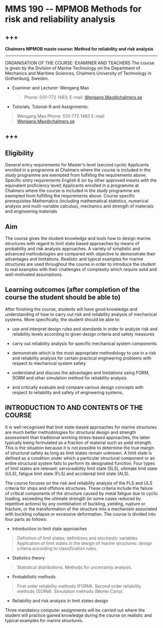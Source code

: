 # MMS 190 -- MPMOB Methods for risk and reliability analysis

+++
---

**Chalmers MPMOB maste course: Method for reliability and risk analysis**

---

ORGANISATION OF THE COURSE: EXAMINER AND TEACHERS
The course is given by the Division of Marine Technology on the Department of Mechanics and Maritime Sciences, Chalmers University of Technology in Gothenburg, Sweden. 

* Examiner and Lecturer: Wengang Mao
  > Phone: 031–772 1483; E-mail: Wengang.Mao@chalmers.se

* Tutorials, Tutorial-R and Assignments: 	
 > Wengang Mao
 > Phone: 031–772 1483
 > E-mail: Wengang.Mao@chalmers.se
 

+++
---



## Eligibility
General entry requirements for Master's level (second cycle)
Applicants enrolled in a programme at Chalmers where the course is included in the study programme are exempted from fulfilling the requirements above.
Specific entry requirements
English 6 (or by other approved means with the equivalent proficiency level)
Applicants enrolled in a programme at Chalmers where the course is included in the study programme are exempted from fulfilling the requirements above.
Course specific prerequisites
Mathematics (including mathematical statistics, numerical analysis and multi-variable calculus), mechanics and strength of materials and engineering materials

## Aim
The course gives the student knowledge and tools how to design marine structures with regard to limit state based approaches by means of probability and risk analysis approaches. A variety of simplistic and advanced methodologies are compared with objective to demonstrate their advantages and limitations. Realistic and typical examples for marine structures are used throughout the course in order to introduce the student to real examples with their challenges of complexity which require solid and well-motivated assumptions.

## Learning outcomes (after completion of the course the student should be able to)
After finishing the course, students will have good knowledge and understanding of how to carry out risk and reliability analysis of mechanical systems. More specifically, the student should be able to:
* use and interpret design rules and standards in order to analyze risk and reliability levels according to given design criteria and safety measures <br />

* carry out reliability analysis for specific mechanical system components <br />

* demonstrate which is the most appropriate methodology to use in a risk and reliability analysis for certain practical engineering problems with respect to mechanical system safety  <br />

* understand and discuss the advantages and limitations using FORM, SORM and other simulation method for reliability analysis  <br />

* and critically evaluate and compare various design concepts with respect to reliability and safety of engineering systems.

## INTRODUCTION TO AND CONTENTS OF THE COURSE
It is well recognised that limit state-based approaches for marine structures are much better methodologies for structural design and strength assessment than traditional working stress-based approaches, the latter typically being formulated as a fraction of material such as yield strength. This is the situation because it is not possible to determine the true margin of structural safety as long as limit states remain unknown. A limit state is defined as a condition under which a particular structural component or an entire structural system fails to perform its designated function. Four types of limit states are relevant: serviceability limit state (SLS), ultimate limit state (ULS), fatigue limit state (FLS) and accidental limit state (ALS).

The course focuses on the risk and reliability analysis of the FLS and ULS criteria for ships and offshore structures. These criteria include the failure of critical components of the structure caused by metal fatigue due to cyclic loading, exceeding the ultimate strength (in some cases reduced by repetitive actions) by any combination of buckling, yielding, rupture or fracture, or the transformation of the structure into a mechanism associated with buckling collapse or excessive deformation. The course is divided into four parts as follows:

* Introduction to limit state approaches
 > Definition of limit states: definitions and stochastic variables
 > Application of limit states in the design of marine structures: design criteria according to classification rules.
 
* Statistics theory
 > Statistical distributions.
 > Methods for uncertainty analysis.
 
* Probabilistic methods
 > First order reliability methods (FORM).
 > Second order reliability methods (SORM).
 > Simulation methods (Monte Carlo).

* Reliability and risk analysis in limit states design

Three mandatory computer assignments will be carried out where the student will practice gained knowledge during the course on realistic and typical examples for marine structures.
